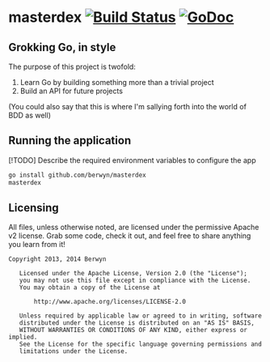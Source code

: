 masterdex [![Build Status](https://travis-ci.org/berwyn/masterdex.png?branch=master)](https://travis-ci.org/berwyn/masterdex) [![GoDoc](https://godoc.org/github.com/berwyn/masterdex?status.png)](https://godoc.org/github.com/berwyn/masterdex)
=========

## Grokking Go, in style

The purpose of this project is twofold:

  1. Learn Go by building something more than a trivial project
  2. Build an API for future projects

(You could also say that this is where I'm sallying forth into the world of BDD as well)

## Running the application

[!TODO] Describe the required environment variables to configure the app

```bash
go install github.com/berwyn/masterdex
masterdex
```

## Licensing

All files, unless otherwise noted, are licensed under the permissive Apache v2 license. Grab some code, check it out, and feel free to share anything you learn from it!

```
Copyright 2013, 2014 Berwyn

   Licensed under the Apache License, Version 2.0 (the "License");
   you may not use this file except in compliance with the License.
   You may obtain a copy of the License at

       http://www.apache.org/licenses/LICENSE-2.0

   Unless required by applicable law or agreed to in writing, software
   distributed under the License is distributed on an "AS IS" BASIS,
   WITHOUT WARRANTIES OR CONDITIONS OF ANY KIND, either express or implied.
   See the License for the specific language governing permissions and
   limitations under the License.
 ```

